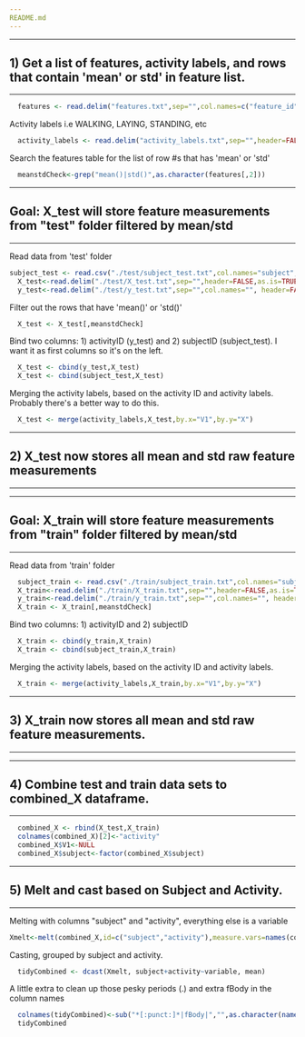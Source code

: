 ```yaml
---
README.md 
---
```

---

## 1) Get a list of features, activity labels, and rows that contain 'mean' or std' in feature list.
---
```r
  features <- read.delim("features.txt",sep="",col.names=c("feature_id","feature"),header=FALSE)
```
Activity labels i.e WALKING, LAYING, STANDING, etc
```r
  activity_labels <- read.delim("activity_labels.txt",sep="",header=FALSE)
```
Search the features table for the list of row #s that has 'mean' or 'std'
```r
  meanstdCheck<-grep("mean()|std()",as.character(features[,2]))
```
---
## Goal: X_test will store feature measurements from "test" folder filtered by mean/std
---

Read data from 'test' folder

```r
subject_test <- read.csv("./test/subject_test.txt",col.names="subject",header=FALSE)
  X_test<-read.delim("./test/X_test.txt",sep="",header=FALSE,as.is=TRUE,col.names=as.character(features[,2]))
  y_test<-read.delim("./test/y_test.txt",sep="",col.names="", header=FALSE)
```
Filter out the rows that have 'mean()' or 'std()' 
```r
  X_test <- X_test[,meanstdCheck]
```
Bind two columns: 1) activityID (y_test) and 2) subjectID (subject_test). I want it as first columns so it's on the left.
```r
  X_test <- cbind(y_test,X_test)
  X_test <- cbind(subject_test,X_test)
```
Merging the activity labels, based on the activity ID and activity labels.
Probably there's a better way to do this.
```r
  X_test <- merge(activity_labels,X_test,by.x="V1",by.y="X")
```
---
## 2) X_test now stores all mean and std raw feature measurements
---

---
## Goal: X_train will store feature measurements from "train" folder filtered by mean/std
---

Read data from 'train' folder
```r
  subject_train <- read.csv("./train/subject_train.txt",col.names="subject",header=FALSE)
  X_train<-read.delim("./train/X_train.txt",sep="",header=FALSE,as.is=TRUE,col.names=as.character(features[,2]))
  y_train<-read.delim("./train/y_train.txt",sep="",col.names="", header=FALSE)
  X_train <- X_train[,meanstdCheck]
```
Bind two columns: 1) activityID and 2) subjectID 
```r
  X_train <- cbind(y_train,X_train)
  X_train <- cbind(subject_train,X_train)
```

Merging the activity labels, based on the activity ID and activity labels.
```r
  X_train <- merge(activity_labels,X_train,by.x="V1",by.y="X")
```
---
## 3) X_train now stores all mean and std raw feature measurements.
---


---
## 4) Combine test and train data sets to combined_X dataframe.
---
```r
  combined_X <- rbind(X_test,X_train)
  colnames(combined_X)[2]<-"activity"
  combined_X$V1<-NULL
  combined_X$subject<-factor(combined_X$subject)
```
---
## 5) Melt and cast based on Subject and Activity.
---

Melting with columns "subject" and "activity", everything else is a variable

```r
Xmelt<-melt(combined_X,id=c("subject","activity"),measure.vars=names(combined_X)[3:length(combined_X)])
```
Casting, grouped by subject and activity.
```r
  tidyCombined <- dcast(Xmelt, subject+activity~variable, mean)
```
A little extra to clean up those pesky periods (.) and extra fBody in the column names
```r
  colnames(tidyCombined)<-sub("*[:punct:]*|fBody|","",as.character(names(tidyCombined)))
  tidyCombined
```
